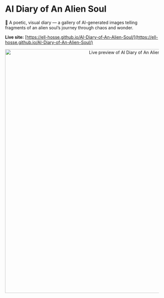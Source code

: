 # AI Diary of An Alien Soul

🌌 A poetic, visual diary — a gallery of AI-generated images telling fragments of an alien soul’s journey through chaos and wonder.

**Live site:** [https://ell-hosse.github.io/AI-Diary-of-An-Alien-Soul/](https://ell-hosse.github.io/AI-Diary-of-An-Alien-Soul/)
<p align="center">
  <a href="https://ell-hosse.github.io/AI-Diary-of-An-Alien-Soul/">
    <img
      src="https://image.thum.io/get/maxAge/100/width/2000/crop/800/https://ell-hosse.github.io/AI-Diary-of-An-Alien-Soul/?v=0000012"
      alt="Live preview of AI Diary of An Alien Soul"
      width="800">
  </a>
</p>

